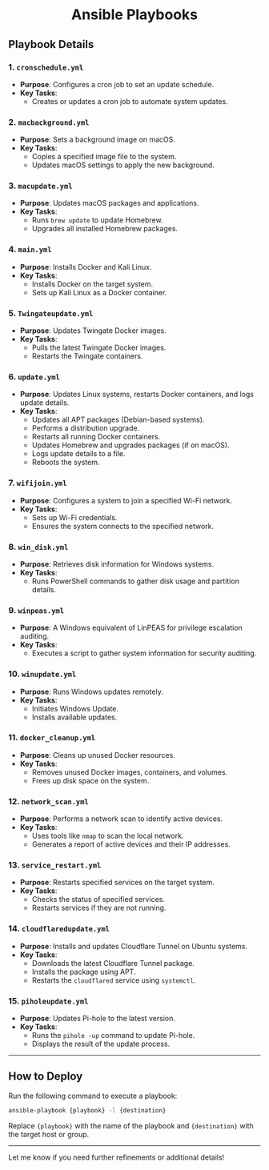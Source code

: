 <div align="center">
    <h1>Ansible Playbooks</h1>
</div>

## Playbook Details

### 1. **`cronschedule.yml`**
- **Purpose**: Configures a cron job to set an update schedule.
- **Key Tasks**:
  - Creates or updates a cron job to automate system updates.

### 2. **`macbackground.yml`**
- **Purpose**: Sets a background image on macOS.
- **Key Tasks**:
  - Copies a specified image file to the system.
  - Updates macOS settings to apply the new background.

### 3. **`macupdate.yml`**
- **Purpose**: Updates macOS packages and applications.
- **Key Tasks**:
  - Runs `brew update` to update Homebrew.
  - Upgrades all installed Homebrew packages.

### 4. **`main.yml`**
- **Purpose**: Installs Docker and Kali Linux.
- **Key Tasks**:
  - Installs Docker on the target system.
  - Sets up Kali Linux as a Docker container.

### 5. **`Twingateupdate.yml`**
- **Purpose**: Updates Twingate Docker images.
- **Key Tasks**:
  - Pulls the latest Twingate Docker images.
  - Restarts the Twingate containers.

### 6. **`update.yml`**
- **Purpose**: Updates Linux systems, restarts Docker containers, and logs update details.
- **Key Tasks**:
  - Updates all APT packages (Debian-based systems).
  - Performs a distribution upgrade.
  - Restarts all running Docker containers.
  - Updates Homebrew and upgrades packages (if on macOS).
  - Logs update details to a file.
  - Reboots the system.

### 7. **`wifijoin.yml`**
- **Purpose**: Configures a system to join a specified Wi-Fi network.
- **Key Tasks**:
  - Sets up Wi-Fi credentials.
  - Ensures the system connects to the specified network.

### 8. **`win_disk.yml`**
- **Purpose**: Retrieves disk information for Windows systems.
- **Key Tasks**:
  - Runs PowerShell commands to gather disk usage and partition details.

### 9. **`winpeas.yml`**
- **Purpose**: A Windows equivalent of LinPEAS for privilege escalation auditing.
- **Key Tasks**:
  - Executes a script to gather system information for security auditing.

### 10. **`winupdate.yml`**
- **Purpose**: Runs Windows updates remotely.
- **Key Tasks**:
  - Initiates Windows Update.
  - Installs available updates.

### 11. **`docker_cleanup.yml`**
- **Purpose**: Cleans up unused Docker resources.
- **Key Tasks**:
  - Removes unused Docker images, containers, and volumes.
  - Frees up disk space on the system.

### 12. **`network_scan.yml`**
- **Purpose**: Performs a network scan to identify active devices.
- **Key Tasks**:
  - Uses tools like `nmap` to scan the local network.
  - Generates a report of active devices and their IP addresses.

### 13. **`service_restart.yml`**
- **Purpose**: Restarts specified services on the target system.
- **Key Tasks**:
  - Checks the status of specified services.
  - Restarts services if they are not running.

### 14. **`cloudflaredupdate.yml`**
- **Purpose**: Installs and updates Cloudflare Tunnel on Ubuntu systems.
- **Key Tasks**:
  - Downloads the latest Cloudflare Tunnel package.
  - Installs the package using APT.
  - Restarts the `cloudflared` service using `systemctl`.

### 15. **`piholeupdate.yml`**
- **Purpose**: Updates Pi-hole to the latest version.
- **Key Tasks**:
  - Runs the `pihole -up` command to update Pi-hole.
  - Displays the result of the update process.

---

## How to Deploy

Run the following command to execute a playbook:

```bash
ansible-playbook {playbook} -l {destination}
```

Replace `{playbook}` with the name of the playbook and `{destination}` with the target host or group.

---

Let me know if you need further refinements or additional details!
